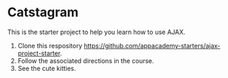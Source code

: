 # Catstagram

This is the starter project to help you learn how to use AJAX.

1. Clone this respository
   https://github.com/appacademy-starters/ajax-project-starter.
1. Follow the associated directions in the course.
1. See the cute kitties.
